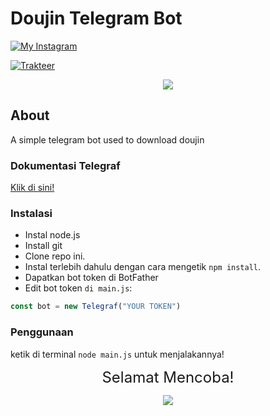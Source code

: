 # Doujin Telegram Bot

[![My Instagram](https://img.shields.io/badge/My%20Instagram-@lindoww.8-green)](https://www.instagram.com/Hilmyshop.Official)

[![Trakteer](https://img.shields.io/badge/Support%20Me!-Trakteer-green)](https://trakteer.id/HilmyGaming87)


<p align="center"><img src="https://i.pinimg.com/originals/3c/37/9e/3c379e30fdf69c7ab688e596c873bf2c.png" /></p>

## About

A simple telegram bot used to download doujin

### Dokumentasi Telegraf

[Klik di sini!](https://telegraf.js.org/)

### Instalasi

- Instal node.js
- Install git
- Clone repo ini.
- Instal terlebih dahulu dengan cara mengetik `npm install`.<br>
- Dapatkan bot token di BotFather
- Edit bot token `di main.js`:

```js
const bot = new Telegraf("YOUR TOKEN")
```

### Penggunaan

ketik di terminal `node main.js` untuk menjalakannya!

<p align="center"><font size = "5">Selamat Mencoba! </font><br></p>
<p align="center"><img src="https://cdn.discordapp.com/attachments/519859252966457369/735280356441456641/4c64e343e788251fb15dac0f4c557337.gif" /></p>
